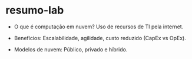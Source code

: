 # resumo-lab

- O que é computação em nuvem? Uso de recursos de TI pela internet.

- Benefícios: Escalabilidade, agilidade, custo reduzido (CapEx vs OpEx).

- Modelos de nuvem: Público, privado e híbrido.
